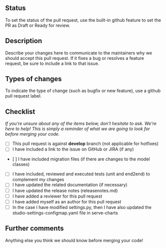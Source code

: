 ## Status

To set the status of the pull request, use the built-in github feature to set the PR as Draft or Ready for review.

## Description

Describe your changes here to communicate to the maintainers why we should accept this pull request.
If it fixes a bug or resolves a feature request, be sure to include a link to that issue.

## Types of changes

To indicate the type of change (such as bugfix or new feature), use a github pull request label.

## Checklist

_If you're unsure about any of the items below, don't hesitate to ask. We're here to help!
This is simply a reminder of what we are going to look for before merging your code._

- [ ] This pull request is against **develop** branch (not applicable for hotfixes)
- [ ] I have included a link to the issue on GitHub or JIRA (if any)
- [ ] I have included migration files (if there are changes to the model classes)
- [ ] I have included, reviewed and executed tests (unit and end2end) to complement my changes
- [ ] I have updated the related documentation (if necessary)
- [ ] I have updated the release notes (releasenotes.md)
- [ ] I have added a reviewer for this pull request
- [ ] I have added myself as an author for this pull request
- [ ] In the case I have modified settings.py, then I have also updated the studio-settings-configmap.yaml file in serve-charts

## Further comments

Anything else you think we should know before merging your code!
